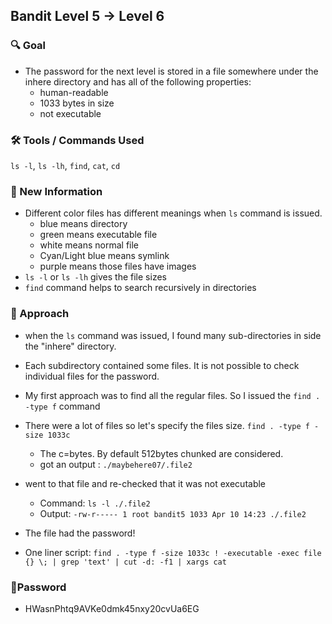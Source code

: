 ## Bandit Level 5 → Level 6

### 🔍 Goal
- The password for the next level is stored in a file somewhere under the inhere directory and has all of the following properties:
    - human-readable
    - 1033 bytes in size
    - not executable

### 🛠️ Tools / Commands Used
`ls -l`, `ls -lh`, `find`, `cat`, `cd`

### 🔬 New Information
- Different color files has different meanings when `ls` command is issued.
    - blue means directory
    - green means executable file
    - white means normal file
    - Cyan/Light blue means symlink
    - purple means those files have images
- `ls -l` or `ls -lh` gives the file sizes
- `find` command helps to search recursively in directories



### 🧭 Approach
- when the `ls` command was issued, I found many sub-directories in side the "inhere" directory.
- Each subdirectory contained some files. It is not possible to check individual files for the password.
- My first approach was to find all the regular files. So I issued the `find . -type f` command
- There were a lot of files so let's specify the files size. `find . -type f -size 1033c`
    - The c=bytes. By default 512bytes chunked are considered.
    - got an output : `./maybehere07/.file2`
- went to that file and re-checked that it was not executable
    - Command: `ls -l ./.file2`
    - Output: `-rw-r----- 1 root bandit5 1033 Apr 10 14:23 ./.file2`
- The file had the password!

- One liner script: `find . -type f -size 1033c ! -executable -exec file {} \; | grep 'text' | cut -d: -f1 | xargs cat`

### 🔑Password
 - HWasnPhtq9AVKe0dmk45nxy20cvUa6EG



